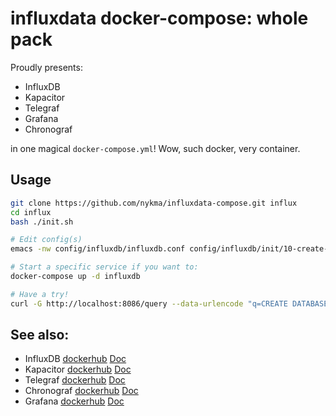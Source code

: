 # influxdata docker-compose: whole pack

Proudly presents:

- InfluxDB
- Kapacitor
- Telegraf
- Grafana
- Chronograf

in one magical `docker-compose.yml`! Wow, such docker, very container.

## Usage

``` bash
git clone https://github.com/nykma/influxdata-compose.git influx
cd influx
bash ./init.sh

# Edit config(s)
emacs -nw config/influxdb/influxdb.conf config/influxdb/init/10-create-user.iql

# Start a specific service if you want to:
docker-compose up -d influxdb

# Have a try!
curl -G http://localhost:8086/query --data-urlencode "q=CREATE DATABASE mydb"
```

## See also:

- InfluxDB [dockerhub](https://hub.docker.com/_/influxdb/) [Doc](https://docs.influxdata.com/influxdb/v1.3/)
- Kapacitor [dockerhub](https://hub.docker.com/_/kapacitor/) [Doc](https://docs.influxdata.com/kapacitor/v1.3/)
- Telegraf [dockerhub](https://hub.docker.com/_/telegraf/) [Doc](https://docs.influxdata.com/telegraf/v1.4/)
- Chronograf [dockerhub](https://hub.docker.com/_/chronograf/) [Doc](https://docs.influxdata.com/chronograf/v1.3/)
- Grafana [dockerhub](https://hub.docker.com/r/grafana/grafana/) [Doc](http://docs.grafana.org/)
